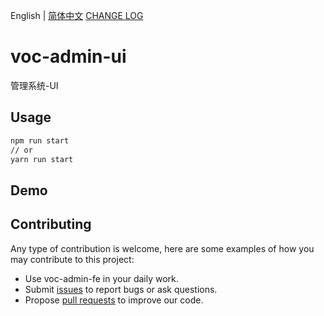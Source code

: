 English | [简体中文](README.zh-CN.md) [CHANGE LOG](CHANGELOG.en-US.md)

# voc-admin-ui

管理系统-UI

## Usage

```bash
npm run start
// or
yarn run start
```

## Demo

## Contributing

Any type of contribution is welcome, here are some examples of how you may contribute to this project:

- Use voc-admin-fe in your daily work.
- Submit [issues](https://github.com/coffee377/voc-admin-fe/issues) to report bugs or ask questions.
- Propose [pull requests](https://github.com/coffee377/voc-admin-fe/pulls) to improve our code.
